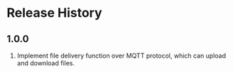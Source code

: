# Release History

## 1.0.0
1. Implement file delivery function over MQTT protocol, which can upload and download files.